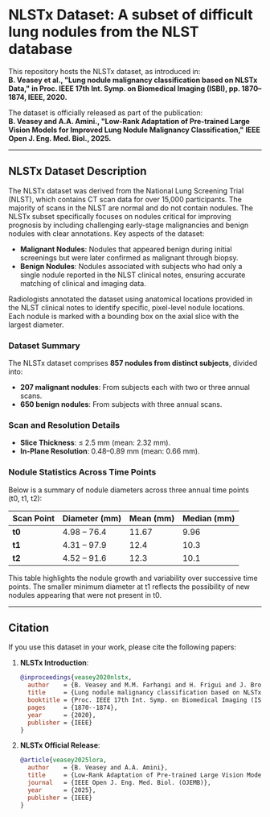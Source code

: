 # NLSTx Dataset: A subset of difficult lung nodules from the NLST database

This repository hosts the NLSTx dataset, as introduced in:  
**B. Veasey et al., "Lung nodule malignancy classification based on NLSTx Data," in Proc. IEEE 17th Int. Symp. on Biomedical Imaging (ISBI), pp. 1870–1874, IEEE, 2020.** 

The dataset is officially released as part of the publication:  
**B. Veasey and A.A. Amini., "Low-Rank Adaptation of Pre-trained Large Vision Models for Improved Lung Nodule Malignancy Classification," IEEE Open J. Eng. Med. Biol., 2025.**

---

## NLSTx Dataset Description

The NLSTx dataset was derived from the National Lung Screening Trial (NLST), which contains CT scan data for over 15,000 participants. The majority of scans in the NLST are normal and do not contain nodules. The NLSTx subset specifically focuses on nodules critical for improving prognosis by including challenging early-stage malignancies and benign nodules with clear annotations. Key aspects of the dataset:

- **Malignant Nodules**: Nodules that appeared benign during initial screenings but were later confirmed as malignant through biopsy.
- **Benign Nodules**: Nodules associated with subjects who had only a single nodule reported in the NLST clinical notes, ensuring accurate matching of clinical and imaging data.

Radiologists annotated the dataset using anatomical locations provided in the NLST clinical notes to identify specific, pixel-level nodule locations. Each nodule is marked with a bounding box on the axial slice with the largest diameter.

### Dataset Summary

The NLSTx dataset comprises **857 nodules from distinct subjects**, divided into:  
- **207 malignant nodules**: From subjects each with two or three annual scans.  
- **650 benign nodules**: From subjects with three annual scans.  

### Scan and Resolution Details
- **Slice Thickness**: ≤ 2.5 mm (mean: 2.32 mm).  
- **In-Plane Resolution**: 0.48–0.89 mm (mean: 0.66 mm).  

### Nodule Statistics Across Time Points
Below is a summary of nodule diameters across three annual time points (t0, t1, t2):

| **Scan Point** | **Diameter (mm)**  | **Mean (mm)** | **Median (mm)** |
|----------------|--------------------|---------------|-----------------|
| **t0**         | 4.98 – 76.4        | 11.67         | 9.96            |
| **t1**         | 4.31 – 97.9        | 12.4          | 10.3            |
| **t2**         | 4.52 – 91.6        | 12.3          | 10.1            |

This table highlights the nodule growth and variability over successive time points. The smaller minimum diameter at t1 reflects the possibility of new nodules appearing that were not present in t0.

---

## Citation

If you use this dataset in your work, please cite the following papers:

1. **NLSTx Introduction**:  
   ```bibtex
   @inproceedings{veasey2020nlstx,
     author    = {B. Veasey and M.M. Farhangi and H. Frigui and J. Broadhead and M. Dahle and A. Pezeshk and A. Seow and A. A. Amini},
     title     = {Lung nodule malignancy classification based on NLSTx Data},
     booktitle = {Proc. IEEE 17th Int. Symp. on Biomedical Imaging (ISBI)},
     pages     = {1870--1874},
     year      = {2020},
     publisher = {IEEE}
   }
2. **NLSTx Official Release**:  
   ```bibtex
   @article{veasey2025lora,
     author    = {B. Veasey and A.A. Amini},
     title     = {Low-Rank Adaptation of Pre-trained Large Vision Models for Improved Lung Nodule Malignancy Classification},
     journal   = {IEEE Open J. Eng. Med. Biol. (OJEMB)},
     year      = {2025},
     publisher = {IEEE}
   }
